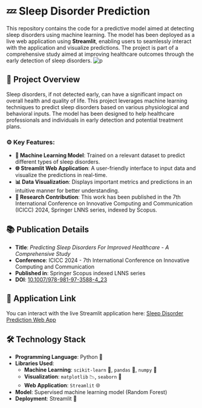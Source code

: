 # 💤 Sleep Disorder Prediction

This repository contains the code for a predictive model aimed at detecting sleep disorders using machine learning. The model has been deployed as a live web application using **Streamlit**, enabling users to seamlessly interact with the application and visualize predictions. The project is part of a comprehensive study aimed at improving healthcare outcomes through the early detection of sleep disorders.
![p](https://github.com/user-attachments/assets/e890ce36-fafb-4e2b-be7c-5ffa328f5f9c)

## 📝 Project Overview

Sleep disorders, if not detected early, can have a significant impact on overall health and quality of life. This project leverages machine learning techniques to predict sleep disorders based on various physiological and behavioral inputs. The model has been designed to help healthcare professionals and individuals in early detection and potential treatment plans.

### ⚙️ Key Features:
- **🧠 Machine Learning Model**: Trained on a relevant dataset to predict different types of sleep disorders.
- **🌐 Streamlit Web Application**: A user-friendly interface to input data and visualize the predictions in real-time.
- **📊 Data Visualization**: Displays important metrics and predictions in an intuitive manner for better understanding.
- **📖 Research Contribution**: This work has been published in the 7th International Conference on Innovative Computing and Communication (ICICC) 2024, Springer LNNS series, indexed by Scopus.

## 📚 Publication Details

- **Title**: *Predicting Sleep Disorders For Improved Healthcare - A Comprehensive Study*
- **Conference**: ICICC 2024 - 7th International Conference on Innovative Computing and Communication
- **Published in**: Springer Scopus indexed LNNS series
- **DOI**: [10.1007/978-981-97-3588-4_23](https://doi.org/10.1007/978-981-97-3588-4_23)

## 🚀 Application Link

You can interact with the live Streamlit application here: [Sleep Disorder Prediction Web App](https://sleepdisorderprediction-saketh07.streamlit.app/)

## 🛠️ Technology Stack

- **Programming Language**: Python 🐍
- **Libraries Used**:
  - **Machine Learning**: `scikit-learn` 🤖, `pandas` 🐼, `numpy` 🔢
  - **Visualization**: `matplotlib` 📉, `seaborn` 🌊
  - **Web Application**: `Streamlit` 🌐
- **Model**: Supervised machine learning model (Random Forest)
- **Deployment**: Streamlit 🚀

